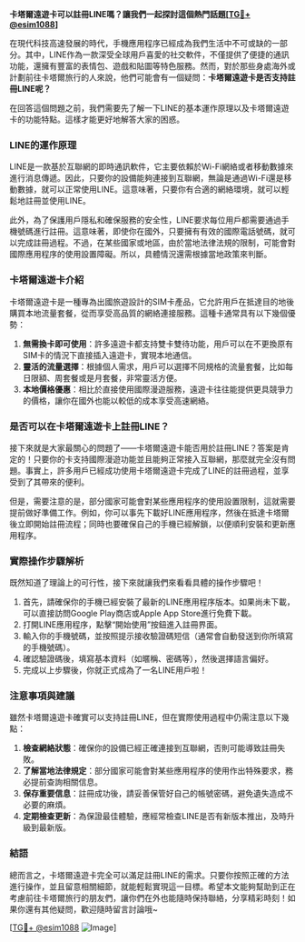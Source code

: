 **卡塔爾遠遊卡可以註冊LINE嗎？讓我們一起探討這個熱門話題[[TG💪+ @esim1088](https://t.me/s/esim1088)]**

在現代科技高速發展的時代，手機應用程序已經成為我們生活中不可或缺的一部分。其中，LINE作為一款深受全球用戶喜愛的社交軟件，不僅提供了便捷的通訊功能，還擁有豐富的表情包、遊戲和貼圖等特色服務。然而，對於那些身處海外或計劃前往卡塔爾旅行的人來說，他們可能會有一個疑問：**卡塔爾遠遊卡是否支持註冊LINE呢？**

在回答這個問題之前，我們需要先了解一下LINE的基本運作原理以及卡塔爾遠遊卡的功能特點。這樣才能更好地解答大家的困惑。

### LINE的運作原理

LINE是一款基於互聯網的即時通訊軟件，它主要依賴於Wi-Fi網絡或者移動數據來進行消息傳遞。因此，只要你的設備能夠連接到互聯網，無論是通過Wi-Fi還是移動數據，就可以正常使用LINE。這意味著，只要你有合適的網絡環境，就可以輕鬆地註冊並使用LINE。

此外，為了保護用戶隱私和確保服務的安全性，LINE要求每位用戶都需要通過手機號碼進行註冊。這意味著，即使你在國外，只要擁有有效的國際電話號碼，就可以完成註冊過程。不過，在某些國家或地區，由於當地法律法規的限制，可能會對國際應用程序的使用設置障礙。所以，具體情況還需根據當地政策來判斷。

### 卡塔爾遠遊卡介紹

卡塔爾遠遊卡是一種專為出國旅遊設計的SIM卡產品，它允許用戶在抵達目的地後購買本地流量套餐，從而享受高品質的網絡連接服務。這種卡通常具有以下幾個優勢：

1. **無需換卡即可使用**：許多遠遊卡都支持雙卡雙待功能，用戶可以在不更換原有SIM卡的情況下直接插入遠遊卡，實現本地通信。
2. **靈活的流量選擇**：根據個人需求，用戶可以選擇不同規格的流量套餐，比如每日限額、周套餐或是月套餐，非常靈活方便。
3. **本地價格優惠**：相比於直接使用國際漫遊服務，遠遊卡往往能提供更具競爭力的價格，讓你在國外也能以較低的成本享受高速網絡。

### 是否可以在卡塔爾遠遊卡上註冊LINE？

接下來就是大家最關心的問題了——卡塔爾遠遊卡能否用於註冊LINE？答案是肯定的！只要你的卡支持國際漫遊功能並且能夠正常接入互聯網，那麼就完全沒有問題。事實上，許多用戶已經成功使用卡塔爾遠遊卡完成了LINE的註冊過程，並享受到了其帶來的便利。

但是，需要注意的是，部分國家可能會對某些應用程序的使用設置限制，這就需要提前做好準備工作。例如，你可以事先下載好LINE應用程序，然後在抵達卡塔爾後立即開始註冊流程；同時也要確保自己的手機已經解鎖，以便順利安裝和更新應用程序。

### 實際操作步驟解析

既然知道了理論上的可行性，接下來就讓我們來看看具體的操作步驟吧！

1. 首先，請確保你的手機已經安裝了最新的LINE應用程序版本。如果尚未下載，可以直接訪問Google Play商店或Apple App Store進行免費下載。
2. 打開LINE應用程序，點擊“開始使用”按鈕進入註冊界面。
3. 輸入你的手機號碼，並按照提示接收驗證碼短信（通常會自動發送到你所填寫的手機號碼）。
4. 確認驗證碼後，填寫基本資料（如暱稱、密碼等），然後選擇語言偏好。
5. 完成以上步驟後，你就正式成為了一名LINE用戶啦！

### 注意事項與建議

雖然卡塔爾遠遊卡確實可以支持註冊LINE，但在實際使用過程中仍需注意以下幾點：

1. **檢查網絡狀態**：確保你的設備已經正確連接到互聯網，否則可能導致註冊失敗。
2. **了解當地法律規定**：部分國家可能會對某些應用程序的使用作出特殊要求，務必提前查詢相關信息。
3. **保存重要信息**：註冊成功後，請妥善保管好自己的帳號密碼，避免遺失造成不必要的麻煩。
4. **定期檢查更新**：為保證最佳體驗，應經常檢查LINE是否有新版本推出，及時升級到最新版。

### 結語

總而言之，卡塔爾遠遊卡完全可以滿足註冊LINE的需求。只要你按照正確的方法進行操作，並且留意相關細節，就能輕鬆實現這一目標。希望本文能夠幫助到正在考慮前往卡塔爾旅行的朋友們，讓你們在外也能隨時保持聯絡，分享精彩時刻！如果你還有其他疑問，歡迎隨時留言討論哦~

[[TG💪+ @esim1088](https://t.me/s/esim1088) ![Image](https://i.postimg.cc/4NQfJmqS/Snipaste-2025-05-13-00-14-12.png)]